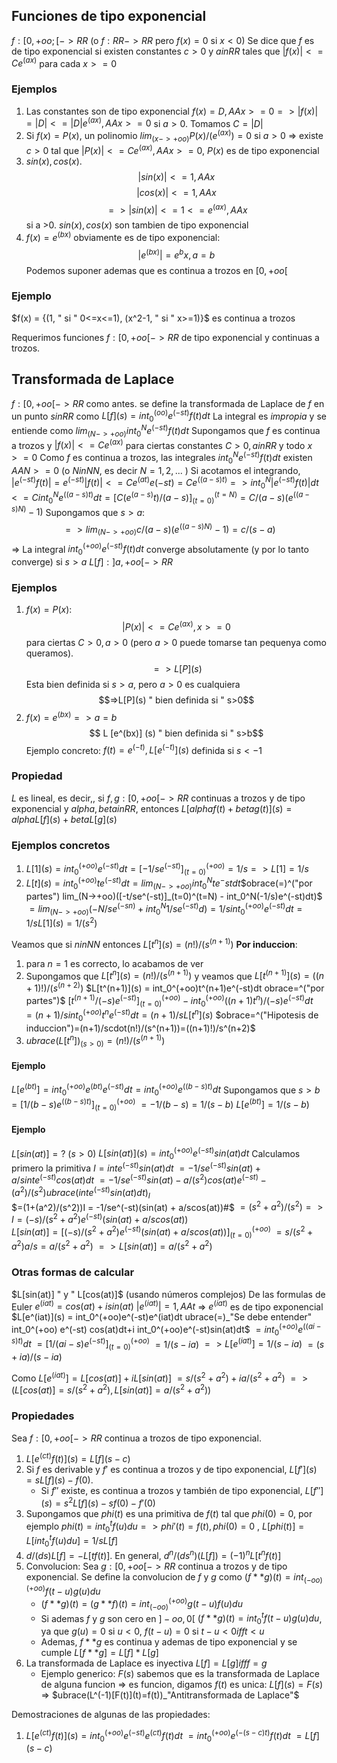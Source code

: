 ## Funciones de tipo exponencial
$f : [0, +oo;[ -> RR$ (o $f: RR->RR$ pero $f(x)=0$ si $x<0$)
Se dice que $f$ es de tipo exponencial si existen constantes $c>0$ y $a in RR$ tales que $|f(x)| <= Ce^(ax)$ para cada $x >=0$

### Ejemplos
1. Las constantes son de tipo exponencial $f(x)=D, AA x>=0 => |f(x)|=|D| <= |D| e^(ax), AAx>=0$   si $a>0$. Tomamos $C=|D|$
2. Si $f(x)=P(x)$, un polinomio $lim_(x->+oo)P(x)/(e^(ax))=0$ si $a>0$ => existe $c>0$ tal que $|P(x)| <=Ce^(ax), AAx>=0$, $P(x)$ es de tipo exponencial
3. $sin(x), cos(x).$ $$ |sin(x)| <=1, AAx $$ $$|cos(x)| <=1, AAx$$ $$ => |sin(x)| <= 1 <= e^(ax), AAx$$ si a >0. $sin(x), cos(x)$ son tambien de tipo exponencial
4. $f(x) = e^(bx)$ obviamente es de tipo exponencial: $$|e^(bx)| = e^bx, a = b $$ 
Podemos suponer ademas que es continua a trozos en $[0, +oo[$ 
### Ejemplo
$f(x) = {(1, " si " 0<=x<=1), (x^2-1, " si " x>=1)}$
es continua a trozos

Requerimos funciones $f:[0,+oo[ -> RR$ de tipo exponencial y continuas a trozos.

## Transformada de Laplace
$f: [0, +oo[->RR$ como antes. se define la transformada de Laplace de $f$ en un punto $s in RR$ como $L[f](s)=int_0^(oo)e^(-st)f(t)dt$ 
La integral es *impropia* y se entiende como $lim_(N->+oo) int_0^Ne^(-st)f(t)dt$ 
Supongamos que $f$ es continua a trozos y $|f(x)| <= Ce^(ax)$ para ciertas constantes $C>0, a in RR$ y todo $x>=0$ 
Como $f$ es continua a trozos, las integrales $int_0^N e^(-st)f(t)dt$ existen $AA N>=0$ (o $N in NN$, es decir $N=1,2,...$ )
Si acotamos el integrando, $|e^(-st)f(t)| = e^(-st) |f(t)| <= Ce^(at)e(-st)=Ce^((a-s)t) => int_0^N |e^(-st)f(t)|dt <= C int_0^Ne^((a-s)t)dt = [C(e^(a-s)t)/(a-s)]_(t=0)^(t=N) = C/(a-s)(e^((a-s)N) -1)$
Supongamos que $s>a$: $$ => lim_(N->+oo)c/(a-s)(e^((a-s)N)-1) = c/(s-a)$$
=> La integral $int_0^(+oo) e^(-st)f(t)dt$ converge absolutamente (y por lo tanto converge) si $s>a$ $L[f]: ] a, +oo [  -> RR$ 

### Ejemplos
1. $f(x) = P(x)$: $$ |P(x)| <= Ce^(ax), x>=0$$ para ciertas $C>0, a>0$ (pero $a>0$ puede tomarse tan pequenya como queramos).$$ => L[P](s)$$ Esta bien definida si $s>a$, pero $a>0$ es cualquiera $$=>L[P](s) " bien definida si " s>0$$
2. $f(x)=e^(bx) => a=b$ $$ L [e^(bx)] (s) " bien definida si " s>b$$
Ejemplo concreto: $f(t)=e^(-t), L[e^(-t)](s)$ definida si $s< -1$ 

### Propiedad
$L$ es lineal, es decir,, si $f,g: [0, +oo[->RR$ continuas a trozos y de tipo exponencial y $alpha, beta in RR$, entonces $L[alphaf(t)+betag(t)](s)=alphaL[f](s) + betaL[g](s)$ 

### Ejemplos concretos
1. $L[1](s)=int_0^(+oo)e^(-st)dt=[-1/se^(-st)]_(t=0)^(+oo) = 1/s => L[1] = 1/s$ 
2. $L[t](s) = int_0^(+oo)te^(-st) dt = lim_(N->+oo)int_0^Nte^-stdt$$obrace(=)^("por partes") lim_(N->+oo)([-t/se^(-st)]_(t=0)^(t=N) - int_0^N(-1/s)e^(-st)dt)$ $= lim_(N->+oo)(-N/se^(-sn)+int_0^N1/se^(-st)d)$$=1/sint_0^(+oo)e^(-st)dt=1/sL[1](s) = 1/(s^2)$

Veamos que si $n in NN$ entonces $L[t^n](s)=(n!)/(s^(n+1))$ 
**Por induccion**:
1. para $n=1$ es correcto, lo acabamos de ver
2. Supongamos que $L[t^n](s) = (n!)/(s^(n+1))$ y veamos que $L[t^(n+1)](s)=((n+1)!)/(s^(n+2))$ $L[t^(n+1)](s) = int_0^(+oo)t^(n+1)e^(-st)dt obrace=^("por partes")$ $[t^(n+1)/(-s)e^(-st)]_(t=0)^(+oo) - int_0^(+oo)((n+1)t^n)/(-s)e^(-st)dt$  $=(n+1)/s int_0^(+oo)t^ne^(-st)dt=(n+1)/sL[t^n](s)$ $obrace=^("Hipotesis de induccion")=(n+1)/scdot(n!)/(s^(n+1))=((n+1)!)/s^(n+2)$ 
3. $ubrace(L[t^n])_(s>0) = (n!)/(s^(n+1))$

#### Ejemplo
$L[e^(bt)] = int_0^(+oo)e^(bt)e^(-st)dt=int_0^(+oo)e^((b-s)t)dt$ 
Supongamos que $s>b$ 
$= [1/(b-s)e^((b-s)t)]^(+oo)_(t=0)$
$=-1/(b-s)=1/(s-b)$
$L[e^(bt)]=1/(s-b)$

#### Ejemplo
$L[sin(at)] = ?$ ($s>0$)
$L[sin(at)](s) = int_0^(+oo)e^(-st)sin(at)dt$
Calculamos primero la primitiva
$I = inte^(-st)sin(at)dt$
$=-1/se^(-st)sin(at)+a/s inte^(-st)cos(at)dt$
$= -1/se^(-st)sin(at)-a/(s^2)cos(at)e^(-st)-(a^2)/(s^2) ubrace(inte^(-st)sin(at)dt)_I$  
$=(1+(a^2)/(s^2))I = -1/se^(-st)(sin(at) + a/scos(at))#$
$= (s^2+a^2)/(s^2) => I = (-s)/(s^2+a^2)e^(-st)(sin(at)+a/s cos(at))$  
$L[sin(at)] = [(-s)/(s^2+a^2)e^(-st)(sin(at) + a/s cos(at))]_(t=0)^(+oo)$ 
$= s/(s^2+a^2)a/s=a/(s^2+a^2)$ 
$=>L[sin(at)]=a/(s^2+a^2)$ 
### Otras formas de calcular
$L[sin(at)] " y " L[cos(at)]$ 
(usando números complejos)
De las formulas de Euler
$e^(iat) = cos(at) + isin(at)$ 
$|e^(iat)|=1, AA t$ 
=> $e^(iat)$ es de tipo exponencial
$L[e^(iat)](s) = int_0^(+oo)e^(-st)e^(iat)dt ubrace(=)_"Se debe entender" int_0^(+oo) e^(-st) cos(at)dt+i int_0^(+oo)e^(-st)sin(at)dt$ 
$= int_0^(+oo) e^((ai-s)t)dt$
$=[1/(ai-s)e^(-st)]_(t=0)^(+oo)$ 
$=1/(s-ia)$
$=>L[e^(iat)]=1/(s-ia)$
$=(s+ia)/(s-ia)$

Como $L[e^(iat)] = L[cos(at)] +iL[sin(at)]$ 
$=s/(s^2+a^2) + i a/(s^2 + a^2)$
$=> {(L[cos(at)]=s/(s^2+a^2), L[sin(at)]=a/(s^2+a^2))}$  
### Propiedades
Sea $f:[0,+oo[->RR$ continua a trozos de tipo exponencial.
1. $L[e^(ct)f(t)](s)=L[f](s-c)$
2. Si $f$ es derivable y $f'$ es continua a trozos y de tipo exponencial, $L[f'](s)=sL[f](s)-f(0)$. 
	- Si $f''$ existe, es continua a trozos y también de tipo exponencial, $L[f''](s) = s^2 L[f](s)-s f(0)-f'(0)$ 
3. Supongamos que $phi(t)$ es una primitiva de $f(t)$ tal que $phi(0)=0$, por ejemplo $phi(t)=int_0^tf(u)du => phi'(t)=f(t), phi(0)=0$ , $L[phi(t)]=L[int_0^tf(u)du]=1/sL[f]$ 
4. $d/(ds) L[f]=-L[tf(t)]$. En general, $d^n/(ds^n)(L[f])=(-1)^nL[t^nf(t)]$ 
5. Convolucion: Sea $g:[0,+oo[->RR$ continua a trozos y de tipo exponencial. Se define la convolucion de $f$ y $g$ como $(f ** g)(t)=int_(-oo)^(+oo)f(t-u)g(u)du$ 
	- $(f**g)(t)=(g**f)(t)=int_(-oo)^(+oo)g(t-u)f(u)du$ 
	- Si ademas $f$ y $g$ son cero en $]-oo,0[$ $(f**g)(t)=int_0^tf(t-u)g(u)du$, ya que $g(u)=0$ si $u<0$, $f(t-u)=0$ si $t-u<0 iff t<u$
	- Ademas, $f**g$ es continua y ademas de tipo exponencial y se cumple $L[f**g]=L[f]*L[g]$ 
6. La transformada de Laplace es inyectiva $L[f]=L[g]ifff=g$ 
	- Ejemplo generico: $F(s)$ sabemos que es la transformada de Laplace de alguna funcion => es funcion, digamos $f(t)$ es unica: $L[f](s)=F(s)$ => $ubrace(L^(-1)[F(t)](t)=f(t))_"Antitransformada de Laplace"$ 

Demostraciones de algunas de las propiedades: 
1. $L[e^(ct)f(t)](s)=int_0^(+oo)e^(-st)e^(ct)f(t)dt$ $=int_0^(+oo)e^(-(s-c)t)f(t)dt$ $=L[f](s-c)$ 